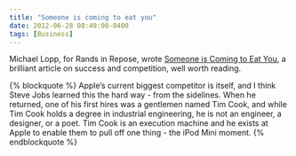 ```yaml
---
title: "Someone is coming to eat you"
date: 2012-06-28 08:49:00-0400
tags: [Business]
---
```


Michael Lopp, for Rands in Repose, wrote [Someone is Coming to Eat You](http://www.randsinrepose.com/archives/2012/06/28/someone_is_coming_to_eat_you.html), a brilliant article on success and competition, well worth reading.

{% blockquote %}
Apple’s current biggest competitor is itself, and I think Steve Jobs learned this the hard way - from the sidelines. When he returned, one of his first hires was a gentlemen named Tim Cook, and while Tim Cook holds a degree in industrial engineering, he is not an engineer, a designer, or a poet. Tim Cook is an execution machine and he exists at Apple to enable them to pull off one thing - the iPod Mini moment.
{% endblockquote %}
